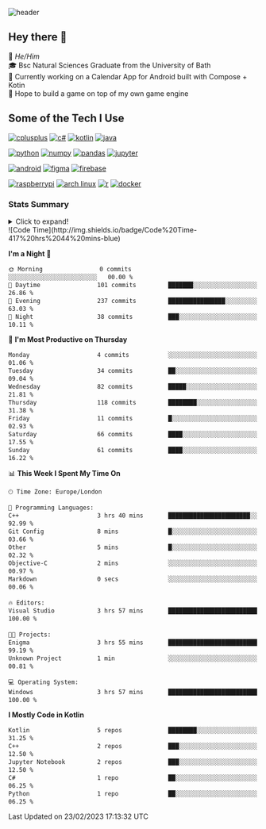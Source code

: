 ![header](https://capsule-render.vercel.app/api?type=Waving&color=gradient&height=180&section=header&text=Sulaiman%20Sulaiman&desc=TheKingOfAtlantis&fontSize=46&fontAlign=70&descAlign=80&fontAlignY=30&descAlignY=45)

<!--
**TheKingOfAtlantis/TheKingOfAtlantis** is a ✨ _special_ ✨ repository because its `README.md` (this file) appears on your GitHub profile.

Here are some ideas to get you started:

- 🔭 I’m currently working on ...
- 🌱 I’m currently learning ...
- 👯 I’m looking to collaborate on ...
- 🤔 I’m looking for help with ...
- 💬 Ask me about ...
- 📫 How to reach me: ...
- 😄 Pronouns: ...
- ⚡ Fun fact: ...
-->

## Hey there 👋

🤵 _He/Him_  
🎓 Bsc Natural Sciences Graduate from the University of Bath  
🎯 Currently working on a Calendar App for Android built with Compose + Kotin  
💭 Hope to build a game on top of my own game engine

## Some of the Tech I Use
[<img src="https://cdn.jsdelivr.net/gh/devicons/devicon/icons/cplusplus/cplusplus-original.svg" alt="cplusplus" width="48" height="48"/>](#)
[<img src="https://cdn.jsdelivr.net/gh/devicons/devicon/icons/csharp/csharp-original.svg" alt="c#" width="48" height="48"/>](#)
[<img src="https://cdn.jsdelivr.net/gh/devicons/devicon/icons/kotlin/kotlin-original-wordmark.svg" alt="kotlin" width="48" height="48"/>](#)
[<img src="https://cdn.jsdelivr.net/gh/devicons/devicon/icons/java/java-original-wordmark.svg" alt="java" width="48" height="48">](#)

[<img src="https://cdn.jsdelivr.net/gh/devicons/devicon/icons/python/python-original-wordmark.svg" alt="python" width="48" height="48">](#)
[<img src="https://cdn.jsdelivr.net/gh/devicons/devicon/icons/numpy/numpy-original-wordmark.svg" alt="numpy" width="48" height="48"/>](#)
[<img src="https://cdn.jsdelivr.net/gh/devicons/devicon/icons/pandas/pandas-original-wordmark.svg" alt="pandas" width="48" height="48">](#)
[<img src="https://cdn.jsdelivr.net/gh/devicons/devicon/icons/jupyter/jupyter-original-wordmark.svg" alt="jupyter" width="48" height="48">](#)

[<img src="https://cdn.jsdelivr.net/gh/devicons/devicon/icons/android/android-original-wordmark.svg" alt="android" width="48" height="48"/>](#)
[<img src="https://cdn.jsdelivr.net/gh/devicons/devicon/icons/figma/figma-original.svg" alt="figma" width="48" height="48"/>](#)
[<img src="https://cdn.jsdelivr.net/gh/devicons/devicon/icons/firebase/firebase-plain-wordmark.svg" alt="firebase" width="48" height="48"/>](#)


[<img src="https://cdn.jsdelivr.net/gh/devicons/devicon/icons/raspberrypi/raspberrypi-original.svg" alt="raspberrypi" width="48" height="48"/>](#)
[<img src="https://upload.wikimedia.org/wikipedia/commons/a/a5/Archlinux-icon-crystal-64.svg" alt="arch linux" width="48" height="48"/>](#)
[<img src="https://cdn.jsdelivr.net/gh/devicons/devicon/icons/r/r-original.svg" alt="r" width="48" height="48"/>](#)
[<img src="https://cdn.jsdelivr.net/gh/devicons/devicon/icons/docker/docker-original-wordmark.svg" alt="docker" width="48" height="48"/>](#)

### Stats Summary
<details>
<summary>Click to expand!</summary>
<!-- <div style="display:grid; grid:auto-flow/1fr 1fr 1fr;justify-content: start">
    <img style="grid-column:1/1;grid-row:1/1" width="390" src="metrics/general.svg">
    <img style="grid-column:1/1;grid-row:2/2" width="390" src="metrics/contributions.svg">
    <img style="grid-column:2/2;grid-row:1/1" width="390" src="metrics/languages.svg">
    <img style="grid-column:2/2;grid-row:2/2" width="390" src="metrics/wakatime.svg">
    <img style="grid-column:3/3;grid-row:1/3" width="390" src="metrics/achievements.svg">
</div> -->

<img width="390" src="metrics/general.svg"><img width="390" src="metrics/contributions.svg">
<img width="390" src="metrics/languages.svg"><img width="390" src="metrics/wakatime.svg">
</details>
<!--START_SECTION:waka-->
![Code Time](http://img.shields.io/badge/Code%20Time-417%20hrs%2044%20mins-blue)

**I'm a Night 🦉** 

```text
🌞 Morning                0 commits           ░░░░░░░░░░░░░░░░░░░░░░░░░   00.00 % 
🌆 Daytime                101 commits         ███████░░░░░░░░░░░░░░░░░░   26.86 % 
🌃 Evening                237 commits         ████████████████░░░░░░░░░   63.03 % 
🌙 Night                  38 commits          ███░░░░░░░░░░░░░░░░░░░░░░   10.11 % 
```
📅 **I'm Most Productive on Thursday** 

```text
Monday                   4 commits           ░░░░░░░░░░░░░░░░░░░░░░░░░   01.06 % 
Tuesday                  34 commits          ██░░░░░░░░░░░░░░░░░░░░░░░   09.04 % 
Wednesday                82 commits          █████░░░░░░░░░░░░░░░░░░░░   21.81 % 
Thursday                 118 commits         ████████░░░░░░░░░░░░░░░░░   31.38 % 
Friday                   11 commits          █░░░░░░░░░░░░░░░░░░░░░░░░   02.93 % 
Saturday                 66 commits          ████░░░░░░░░░░░░░░░░░░░░░   17.55 % 
Sunday                   61 commits          ████░░░░░░░░░░░░░░░░░░░░░   16.22 % 
```


📊 **This Week I Spent My Time On** 

```text
🕑︎ Time Zone: Europe/London

💬 Programming Languages: 
C++                      3 hrs 40 mins       ███████████████████████░░   92.99 % 
Git Config               8 mins              █░░░░░░░░░░░░░░░░░░░░░░░░   03.66 % 
Other                    5 mins              █░░░░░░░░░░░░░░░░░░░░░░░░   02.32 % 
Objective-C              2 mins              ░░░░░░░░░░░░░░░░░░░░░░░░░   00.97 % 
Markdown                 0 secs              ░░░░░░░░░░░░░░░░░░░░░░░░░   00.06 % 

🔥 Editors: 
Visual Studio            3 hrs 57 mins       █████████████████████████   100.00 % 

🐱‍💻 Projects: 
Enigma                   3 hrs 55 mins       █████████████████████████   99.19 % 
Unknown Project          1 min               ░░░░░░░░░░░░░░░░░░░░░░░░░   00.81 % 

💻 Operating System: 
Windows                  3 hrs 57 mins       █████████████████████████   100.00 % 
```

**I Mostly Code in Kotlin** 

```text
Kotlin                   5 repos             ████████░░░░░░░░░░░░░░░░░   31.25 % 
C++                      2 repos             ███░░░░░░░░░░░░░░░░░░░░░░   12.50 % 
Jupyter Notebook         2 repos             ███░░░░░░░░░░░░░░░░░░░░░░   12.50 % 
C#                       1 repo              ██░░░░░░░░░░░░░░░░░░░░░░░   06.25 % 
Python                   1 repo              ██░░░░░░░░░░░░░░░░░░░░░░░   06.25 % 
```




 Last Updated on 23/02/2023 17:13:32 UTC
<!--END_SECTION:waka-->
